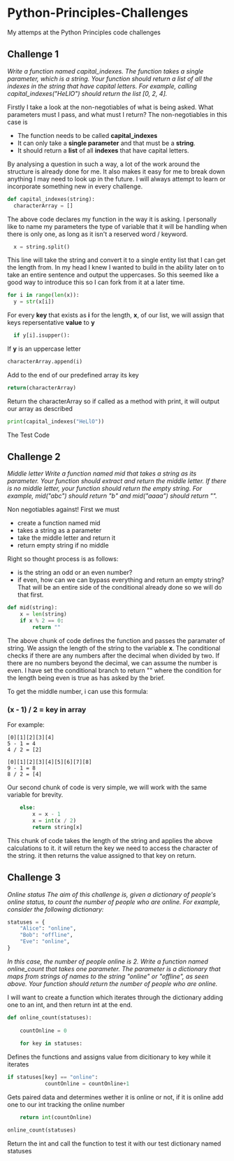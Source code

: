 # Python-Principles-Challenges
My attemps at the Python Principles code challenges

## Challenge 1 ##
*Write a function named capital_indexes. The function takes a single parameter, which is a string. Your function should return a list of all the indexes in the string that have capital letters. For example, calling capital_indexes("HeLlO") should return the list [0, 2, 4].*


Firstly I take a look at the non-negotiables of what is being asked. What parameters must I pass, and what must I return?
The non-negotiables in this case is 
* The function needs to be called **capital_indexes**
* It can only take a **single parameter** and that must be a **string**.
* It should return a **list** of all **indexes** that have capital letters.

By analysing a question in such a way, a lot of the work around the structure is already done for me. It also makes it easy for me to break down anything I may need to look up in the future. I will always attempt to learn or incorporate something new in every challenge.

```python
def capital_indexes(string):
  characterArray = []
```
The above code declares my function in the way it is asking. I personally like to name my parameters the type of variable that it will be handling when there is only one, as long as it isn't a reserved word / keyword.

```python
  x = string.split()
```

This line will take the string and convert it to a single entity list that I can get the length from. In my head I knew I wanted to build in the ability later on to take an entire sentence and output the uppercases. So this seemed like a good way to introduce this so I can fork from it at a later time.

```python
for i in range(len(x)):
  y = str(x[i])
```

For every **key** that exists as **i** for the length, **x**, of our list, we will assign that keys repersentative **value** to **y**

```python
  if y[i].isupper():
```

If **y** is an uppercase letter

```python
characterArray.append(i)
```

Add to the end of our predefined array its key

```python
return(characterArray)
```
Return the characterArray so if called as a method with print, it will output our array as described

```python
print(capital_indexes("HeLlO"))
```

The Test Code



## Challenge 2 ##
*Middle letter
Write a function named mid that takes a string as its parameter. Your function should extract and return the middle letter. If there is no middle letter, your function should return the empty string. For example, mid("abc") should return "b" and mid("aaaa") should return "".*

Non negotiables against! First we must
* create a function named mid
* takes a string as a parameter
* take the middle letter and return it
* return empty string if no middle

Right so thought process is as follows:
* is the string an odd or an even number? 
* if even, how can we can bypass everything and return an empty string?
That will be an entire side of the conditional already done so we will do that first.


```python
def mid(string):
    x = len(string)
    if x % 2 == 0:
        return ""
 ```
 
 The above chunk of code defines the function and passes the paramater of string. We assign the length of the string to the variable **x**. The conditional checks if there are any numbers after the decimal when divided by two. If there are no numbers beyond the decimal, we can assume the number is even. I have set the conditional branch to return "" where the condition for the length being even is true as has asked by the brief.


To get the middle number, i can use this formula:
 
 ### (x - 1) / 2 = key in array ###
 
 For example:
 
```
[0][1][2][3][4] 
5 - 1 = 4
4 / 2 = [2]
```
 
```
[0][1][2][3][4][5][6][7][8]
9 - 1 = 8
8 / 2 = [4]
```

Our second chunk of code is very simple, we will work with the same variable for brevity.

```python
    else:
        x = x - 1
        x = int(x / 2)
        return string[x]
```
This chunk of code takes the length of the string and applies the above calculations to it. it will return the key we need to access the character of the string. it then returns the value assigned to that key on return.

## Challenge 3 ##

*Online status*
*The aim of this challenge is, given a dictionary of people's online status, to count the number of people who are online. For example, consider the following dictionary:*

```python
statuses = {
    "Alice": "online",
    "Bob": "offline",
    "Eve": "online",
}
```

*In this case, the number of people online is 2. Write a function named online_count that takes one parameter. The parameter is a dictionary that maps from strings of names to the string "online" or "offline", as seen above. Your function should return the number of people who are online.*

I will want to create a function which iterates through the dictionary adding one to an int, and then return int at the end.

```python
def online_count(statuses):
    
    countOnline = 0
    
    for key in statuses:
```

Defines the functions and assigns value from dicitionary to key while it iterates

```python
if statuses[key] == "online":
            countOnline = countOnline+1
```
Gets paired data and determines wether it is online or not, if it is online add one to our int tracking the online number


```python
    return int(countOnline)

online_count(statuses)
```
Return the int and call the function to test it with our test dictionary named statuses
